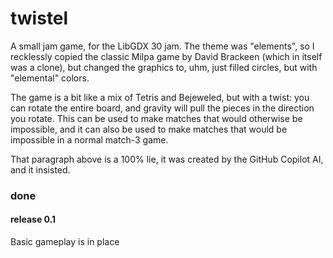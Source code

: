 # twistel

A small jam game, for the LibGDX 30 jam. The theme was "elements", so I recklessly copied
the classic Milpa game by David Brackeen (which in itself was a clone), but changed the graphics to, uhm, just filled circles,
but with "elemental" colors.

The game is a bit like a mix of Tetris and Bejeweled, but with a twist: you can rotate the
entire board, and gravity will pull the pieces in the direction you rotate. This can be used to make matches that would
otherwise be impossible, and it can also be used to make matches that would be impossible in a normal match-3 game.

That paragraph above is a 100% lie, it was created by the GitHub Copilot AI, and it insisted.

### done

#### release 0.1
Basic gameplay is in place
